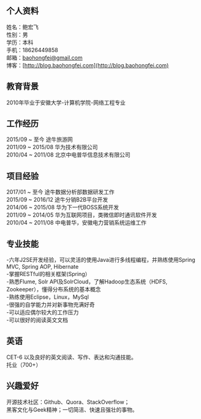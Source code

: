 ## 个人资料

姓名：鲍宏飞  
性别：男  
学历：本科  
手机：18626449858  
邮箱：baohongfei@gmail.com  
博客：[http://blog.baohongfei.com](http://blog.baohongfei.com)  
## 教育背景

2010年毕业于安徽大学-计算机学院-网络工程专业  
## 工作经历

2015/09 \~ 至今 途牛旅游网  
2011/09 \~ 2015/08 华为技术有限公司  
2010/04 \~ 2011/08 北京中电普华信息技术有限公司  
## 项目经验
2017/01 \~ 至今 途牛数据分析部数据研发工作  
2015/09 \~ 2016/12 途牛分销B2B平台开发  
2014/06 \~ 2015/08 华为下一代BOSS系统开发  
2011/09 \~ 2014/05 华为互联网项目，类微信即时通讯软件开发  
2010/04 \~ 2011/08 中电普华，安徽电力营销系统运维工作  
## 专业技能
-六年J2SE开发经验，可以灵活的使用Java进行多线程编程，并熟练使用Spring MVC, Spring AOP, Hibernate  
-掌握RESTful的相关框架(Spring）  
-熟悉Flume, Solr API及SolrCloud，了解Hadoop生态系统（HDFS, Zookeeper），懂得分布系统的基本概念  
-熟练使用Eclipse，Linux，MySql  
-很强的自学能力并对新事物充满好奇  
-可以适应偶尔较大的工作压力  
-可以很好的阅读英文文档  
## 英语

CET-6 以及良好的英文阅读、写作、表达和沟通技能。  
托业（700+）
## 兴趣爱好

开源技术社区：Github、Quora、StackOverflow；  
黑客文化与Geek精神；一切简洁、快速且强壮的事物。  

[1]:	http://blog.baohongfei.com
